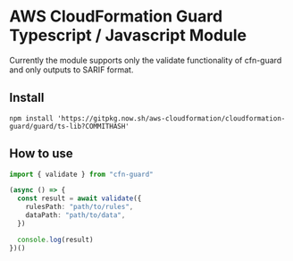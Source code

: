 # AWS CloudFormation Guard Typescript / Javascript Module

Currently the module supports only the validate functionality of cfn-guard and only outputs to SARIF format.

## Install

```shell
npm install 'https://gitpkg.now.sh/aws-cloudformation/cloudformation-guard/guard/ts-lib?COMMITHASH'
```

## How to use

```typescript
import { validate } from "cfn-guard"

(async () => {
  const result = await validate({
    rulesPath: "path/to/rules",
    dataPath: "path/to/data",
  })

  console.log(result)
})()
```
